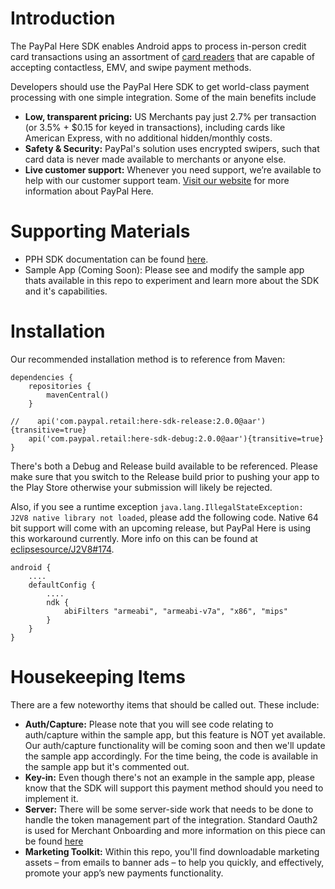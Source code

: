 Introduction
=================
The PayPal Here SDK enables Android apps to process in-person credit card transactions using an assortment of [card readers](https://www.paypal.com/webapps/mpp/credit-card-reader#A39) that are capable of accepting contactless, EMV, and swipe payment methods.

Developers should use the PayPal Here SDK to get world-class payment processing with one simple integration.  Some of the main benefits include
* **Low, transparent pricing:** US Merchants pay just 2.7% per transaction (or 3.5% + $0.15 for keyed in transactions), including cards like American Express, with no additional hidden/monthly costs.
* **Safety & Security:** PayPal's solution uses encrypted swipers, such that card data is never made available to merchants or anyone else.
* **Live customer support:** Whenever you need support, we’re available to help with our customer support team.
[Visit our website](https://www.paypal.com/webapps/mpp/credit-card-reader) for more information about PayPal Here.


Supporting Materials
========================
 *  PPH SDK documentation can be found [here](https://developer.paypal.com/docs/integration/paypal-here/).
 *  Sample App (Coming Soon): Please see and modify the sample app thats available in this repo to experiment and learn more about the SDK and it's capabilities.


Installation
==============
Our recommended installation method is to reference from Maven:
```
dependencies {
    repositories {
        mavenCentral()
    }

//    api('com.paypal.retail:here-sdk-release:2.0.0@aar'){transitive=true}
    api('com.paypal.retail:here-sdk-debug:2.0.0@aar'){transitive=true}
}
```
There's both a Debug and Release build available to be referenced. Please make sure that you switch to the Release build prior to pushing your app to the Play Store otherwise your submission will likely be rejected.

Also, if you see a runtime exception `java.lang.IllegalStateException: J2V8 native library not loaded`, please add the following code. Native 64 bit support will come with an upcoming release, but PayPal Here is using this workaround currently. More info on this can be found at [eclipsesource/J2V8#174](https://github.com/eclipsesource/J2V8/issues/174).
```
android {
    ....
    defaultConfig {
        ....
        ndk {
            abiFilters "armeabi", "armeabi-v7a", "x86", "mips"
        }
    }
}
```


Housekeeping Items
=====================
There are a few noteworthy items that should be called out. These include:
* **Auth/Capture:** Please note that you will see code relating to auth/capture within the sample app, but this feature is NOT yet available. Our auth/capture functionality will be coming soon and then we'll update the sample app accordingly. For the time being, the code is available in the sample app but it's commented out.
* **Key-in:** Even though there's not an example in the sample app, please know that the SDK will support this payment method should you need to implement it.
* **Server:** There will be some server-side work that needs to be done to handle the token management part of the integration. Standard Oauth2 is used for Merchant Onboarding and more information on this piece can be found [here](https://developer.paypal.com/docs/integration/paypal-here/merchant-onboarding/)
* **Marketing Toolkit:** Within this repo, you'll find downloadable marketing assets – from emails to banner ads – to help you quickly, and effectively, promote your app’s new payments functionality. 
